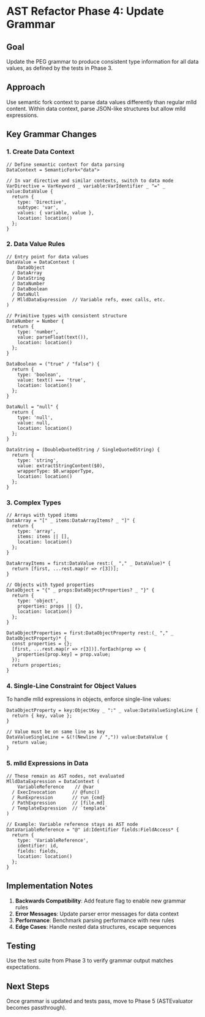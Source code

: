 # AST Refactor Phase 4: Update Grammar

## Goal

Update the PEG grammar to produce consistent type information for all data values, as defined by the tests in Phase 3.

## Approach

Use semantic fork context to parse data values differently than regular mlld content. Within data context, parse JSON-like structures but allow mlld expressions.

## Key Grammar Changes

### 1. Create Data Context

```peggy
// Define semantic context for data parsing
DataContext = SemanticFork<"data">

// In var directive and similar contexts, switch to data mode
VarDirective = VarKeyword _ variable:VarIdentifier _ "=" _ value:DataValue {
  return {
    type: 'Directive',
    subtype: 'var',
    values: { variable, value },
    location: location()
  };
}
```

### 2. Data Value Rules

```peggy
// Entry point for data values
DataValue = DataContext (
    DataObject
  / DataArray
  / DataString
  / DataNumber
  / DataBoolean
  / DataNull
  / MlldDataExpression  // Variable refs, exec calls, etc.
)

// Primitive types with consistent structure
DataNumber = Number {
  return {
    type: 'number',
    value: parseFloat(text()),
    location: location()
  };
}

DataBoolean = ("true" / "false") {
  return {
    type: 'boolean',
    value: text() === 'true',
    location: location()
  };
}

DataNull = "null" {
  return {
    type: 'null',
    value: null,
    location: location()
  };
}

DataString = (DoubleQuotedString / SingleQuotedString) {
  return {
    type: 'string',
    value: extractStringContent($0),
    wrapperType: $0.wrapperType,
    location: location()
  };
}
```

### 3. Complex Types

```peggy
// Arrays with typed items
DataArray = "[" _ items:DataArrayItems? _ "]" {
  return {
    type: 'array',
    items: items || [],
    location: location()
  };
}

DataArrayItems = first:DataValue rest:(_ "," _ DataValue)* {
  return [first, ...rest.map(r => r[3])];
}

// Objects with typed properties
DataObject = "{" _ props:DataObjectProperties? _ "}" {
  return {
    type: 'object',
    properties: props || {},
    location: location()
  };
}

DataObjectProperties = first:DataObjectProperty rest:(_ "," _ DataObjectProperty)* {
  const properties = {};
  [first, ...rest.map(r => r[3])].forEach(prop => {
    properties[prop.key] = prop.value;
  });
  return properties;
}
```

### 4. Single-Line Constraint for Object Values

To handle mlld expressions in objects, enforce single-line values:

```peggy
DataObjectProperty = key:ObjectKey _ ":" _ value:DataValueSingleLine {
  return { key, value };
}

// Value must be on same line as key
DataValueSingleLine = &(!(Newline / ",")) value:DataValue {
  return value;
}
```

### 5. mlld Expressions in Data

```peggy
// These remain as AST nodes, not evaluated
MlldDataExpression = DataContext (
    VariableReference    // @var
  / ExecInvocation      // @func()
  / RunExpression       // run {cmd}
  / PathExpression      // [file.md]
  / TemplateExpression  // `template`
)

// Example: Variable reference stays as AST node
DataVariableReference = "@" id:Identifier fields:FieldAccess* {
  return {
    type: 'VariableReference',
    identifier: id,
    fields: fields,
    location: location()
  };
}
```

## Implementation Notes

1. **Backwards Compatibility**: Add feature flag to enable new grammar rules
2. **Error Messages**: Update parser error messages for data context
3. **Performance**: Benchmark parsing performance with new rules
4. **Edge Cases**: Handle nested data structures, escape sequences

## Testing

Use the test suite from Phase 3 to verify grammar output matches expectations.

## Next Steps

Once grammar is updated and tests pass, move to Phase 5 (ASTEvaluator becomes passthrough).